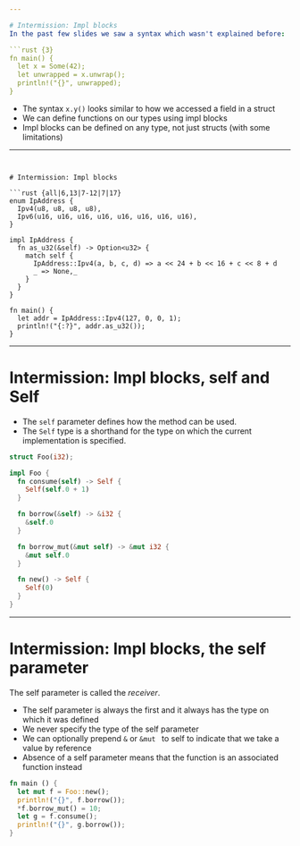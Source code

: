 ```yaml
---

# Intermission: Impl blocks
In the past few slides we saw a syntax which wasn't explained before:

```rust {3}
fn main() {
  let x = Some(42);
  let unwrapped = x.unwrap();
  println!("{}", unwrapped);
}
```

* The syntax `x.y()` looks similar to how we accessed a field in a struct
* We can define functions on our types using impl blocks
* Impl blocks can be defined on any type, not just structs (with some limitations)

---
```


# Intermission: Impl blocks

```rust {all|6,13|7-12|7|17}
enum IpAddress {
  Ipv4(u8, u8, u8, u8),
  Ipv6(u16, u16, u16, u16, u16, u16, u16, u16),
}

impl IpAddress {
  fn as_u32(&self) -> Option<u32> {
    match self {
      IpAddress::Ipv4(a, b, c, d) => a << 24 + b << 16 + c << 8 + d
      _ => None,_
    }
  }
}

fn main() {
  let addr = IpAddress::Ipv4(127, 0, 0, 1);
  println!("{:?}", addr.as_u32());
}
```

<!--
- Here we define the as_u32 method
- Note how the impl block is separate from the type definition
- In fact we can have multiple impl blocks for the same type, as long as
  function definitions do not overlap (not useful right now, but it will be
  once we get more into generics)
-->

---

# Intermission: Impl blocks, self and Self

- The `self` parameter defines how the method can be used.
- The `Self` type is a shorthand for the type on which the current
  implementation is specified.

```rust {all|4-6|8-14|16-18}
struct Foo(i32);

impl Foo {
  fn consume(self) -> Self {
    Self(self.0 + 1)
  }

  fn borrow(&self) -> &i32 {
    &self.0
  }

  fn borrow_mut(&mut self) -> &mut i32 {
    &mut self.0
  }

  fn new() -> Self {
    Self(0)
  }
}
```

---

# Intermission: Impl blocks, the self parameter
The self parameter is called the *receiver*.

* The self parameter is always the first and it always has the type on which it
  was defined
* We never specify the type of the self parameter
* We can optionally prepend `&` or `&mut ` to self to indicate that we take
  a value by reference
* Absence of a self parameter means that the function is an associated function
  instead

```rust
fn main () {
  let mut f = Foo::new();
  println!("{}", f.borrow());
  *f.borrow_mut() = 10;
  let g = f.consume();
  println!("{}", g.borrow());
}
```
